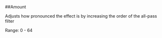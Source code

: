 ##Amount

Adjusts how pronounced the effect is by increasing the order of the all-pass filter

Range: 0 - 64 <br/>